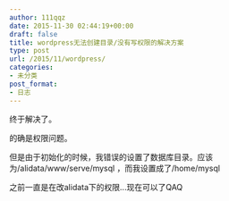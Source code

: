 ```yaml
---
author: 111qqz
date: 2015-11-30 02:44:19+00:00
draft: false
title: wordpress无法创建目录/没有写权限的解决方案
type: post
url: /2015/11/wordpress/
categories:
- 未分类
post_format:
- 日志
---
```


终于解决了。

的确是权限问题。

但是由于初始化的时候，我错误的设置了数据库目录。应该为/alidata/www/serve/mysql ，而我设置成了/home/mysql

之前一直是在改alidata下的权限...现在可以了QAQ
